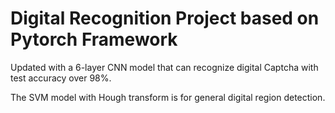 # Digital Recognition Project based on Pytorch Framework

Updated with a 6-layer CNN model that can recognize digital Captcha with test accuracy over 98%.

The SVM model with Hough transform is for general digital region detection.
